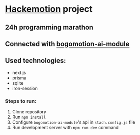 # [Hackemotion](https://hackemotion.us.edu.pl) project
## 24h programming marathon

## Connected with [bogomotion-ai-module](https://github.com/PanPeryskop/bogomotion-ai-module)

## Used technologies:

- next.js
- prisma
- sqlite
- iron-session

### Steps to run:

1. Clone repository
2. Run `npm install`
3. Configure `bogomotion-ai-module`'s api in `stach.config.js` file
4. Run development server with `npm run dev` command
